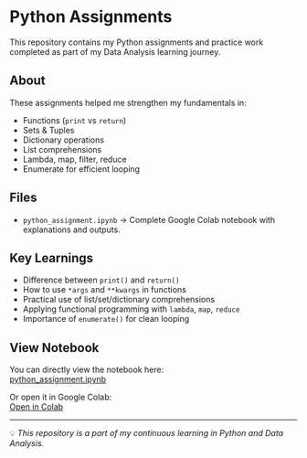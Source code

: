 # Python Assignments 

This repository contains my Python assignments and practice work completed as part of my Data Analysis learning journey.  

##  About
These assignments helped me strengthen my fundamentals in:
- Functions (`print` vs `return`)
- Sets & Tuples
- Dictionary operations
- List comprehensions
- Lambda, map, filter, reduce
- Enumerate for efficient looping

## Files
- `python_assignment.ipynb` → Complete Google Colab notebook with explanations and outputs.

##  Key Learnings
- Difference between `print()` and `return()`
- How to use `*args` and `**kwargs` in functions
- Practical use of list/set/dictionary comprehensions
- Applying functional programming with `lambda`, `map`, `reduce`
- Importance of `enumerate()` for clean looping

##  View Notebook
You can directly view the notebook here:  
 [python_assignment.ipynb](https://github.com/Abhilasha2003/Python-Course-Assignment/blob/main/python_assisngment.ipynb)

Or open it in Google Colab:  
 [Open in Colab](https://colab.research.google.com/drive/1BQpV_VF0yYLFo_8JSnMHduY_68uJqVVf#scrollTo=JbaxHHKLrP48)

---
💡 *This repository is a part of my continuous learning in Python and Data Analysis.*
